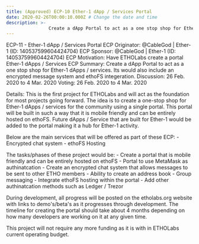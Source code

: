 ```yaml
---
title: (Approved) ECP-10 Ether-1 dApp / Services Portal
date: 2020-02-26T00:00:10.000Z # Change the date and time
description: >-
                Create a dApp Portal to act as a one stop shop for Ether-1 dApps / services. Its would also include an encrypted message system and ethoFS integeration.
---
```


ECP-11 - Ether-1 dApp / Services Portal
ECP Originator: @CableGod | Ether-1 (ID: 140537599604424704)
ECP Sponsor: @CableGod | Ether-1 (ID: 140537599604424704)
ECP Motivation: Have ETHOLabs create a portal Ether-1 dApps / Services
ECP Summary: Create a dApp Portal to act as a one stop shop for Ether-1 dApps / services. Its would also include an encrypted message system and ethoFS integeration.
Discussion: 26 Feb. 2020 to 4 Mar. 2020
Voting: 26 Feb. 2020 to 4 Mar. 2020

Details:
This is the first project for ETHOLabs and will act as the foundation for most projects going forward. The idea is to create a one-stop shop for Ether-1 dApps / services for the community using a single portal. This portal will be built in such a way that it is mobile friendly and can be entirely hosted on ethoFS. Future dApps / Service that are built for Ether-1 would be added to the portal making it a hub for Ether-1 activity.

Below are the main services that will be offered as part of these ECP:
	- Encrypted chat system
	- ethoFS Hosting

The tasks/phases of these project would be:
	- Create a portal that is mobile friendly and can be entirely hosted on ethoFS
	- Portal to use MetaMask as authinatcation 
	- Create an encrypted chat system that allows messages to be sent to other ETHO members
		- Ability to create an address book
		- Group messaging
	- Integrate ethoFS hosting within the portal
	- Add other authinatcation methods such as Ledger / Trezor

During development, all progress will be posted on the etholabs.org website with links to demo's/beta's as it progresses through development. The timeline for creating the portal should take about 4 months depending on how many developers are working on it at any given time.

This project will not require any more funding as it is with in ETHOLabs current operating budget.
